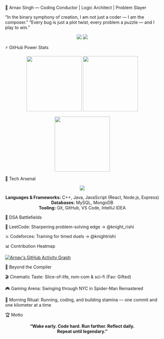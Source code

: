 🚀 Arnav Singh — Coding Conductor | Logic Architect | Problem Slayer

“In the binary symphony of creation, I am not just a coder — I am the composer.”
“Every bug is just a plot twist, every problem a puzzle — and I play to win.”

<p align="center"> <a href="https://www.linkedin.com/in/arnav-singh"></a> <a href="https://leetcode.com/u/knight_rishi/"><img src="https://img.shields.io/badge/LeetCode-knight__rishi-F89F1B?style=for-the-badge&logo=leetcode&logoColor=white"></a> <a href="https://codeforces.com/profile/knightrishi"><img src="https://img.shields.io/badge/Codeforces-knightrishi-1F8ACB?style=for-the-badge&logo=codeforces&logoColor=white"></a> </p>
⚡ GitHub Power Stats
<p align="center"> <img src="https://github-readme-stats.vercel.app/api?username=knightrishi&show_icons=true&theme=radical&hide_border=true" height="180" /> <img src="https://github-readme-streak-stats.herokuapp.com?user=knightrishi&theme=radical&hide_border=true" height="180" /> </p> <p align="center"> <img src="https://github-readme-stats.vercel.app/api/top-langs/?username=knightrishi&layout=compact&theme=radical&hide_border=true" height="180" /> </p>
🧠 Tech Arsenal
<p align="center"> <img src="https://skillicons.dev/icons?i=cpp,java,js,react,nodejs,express,mongodb,mysql,html,css,tailwind,git,github" /> </p> <p align="center"> <b>Languages & Frameworks:</b> C++, Java, JavaScript (React, Node.js, Express) <br/> <b>Databases:</b> MySQL, MongoDB <br/> <b>Tooling:</b> Git, GitHub, VS Code, IntelliJ IDEA </p>
🎯 DSA Battlefields

🏹 LeetCode: Sharpening problem-solving edge → @knight_rishi

⚔️ Codeforces: Training for timed duels → @knightrishi

📊 Contribution Heatmap

[![Arnav's GitHub Activity Graph](https://github-readme-activity-graph.vercel.app/graph?username=knightrishi&theme=react-dark&hide_border=true)](https://github.com/knightrishi)



🏃 Beyond the Compiler

🎬 Cinematic Taste: Slice-of-life, rom-com & sci-fi (Fav: Gifted)

🎮 Gaming Arena: Swinging through NYC in Spider-Man Remastered

🏃 Morning Ritual: Running, coding, and building stamina — one commit and one kilometer at a time

🏆 Motto
<p align="center"> <b>“Wake early. Code hard. Run farther. Reflect daily. <br/> Repeat until legendary.”</b> </p>
